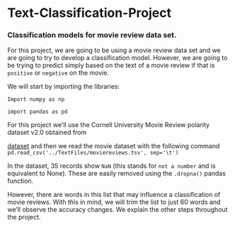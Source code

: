 # Text-Classification-Project
### Classification models for movie review data set.

For this project, we are going to be using a movie review data set and we are going to try to develop a classification 
model. However, we are going to be trying to predict simply based on the text of a movie review if that is `positive` or 
`negative` on the movie.

 We will start by importing the libraries:
 
`Import numpy as np`

`import pandas as pd`

For this project we'll use the Cornell University Movie Review polarity dataset v2.0 obtained from 

<a href='http://www.cs.cornell.edu/people/pabo/movie-review-data'>dataset</a>
and then we read the movie dataset with the following command `pd.read_csv('../TextFiles/moviereviews.tsv', sep='\t')`

In the dataset, 35 records show `NaN` (this stands for `not a number` and is equivalent to None). These are easily removed
using the `.dropna()` pandas function.

However, there are words in this list that may influence a classification of movie reviews. With this in mind, we will trim
the list to just 60 words and we’ll observe the accuracy changes. We explain the other steps throughout the project.


